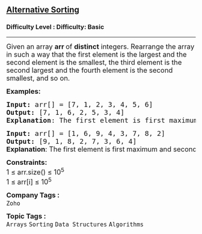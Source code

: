 <h2><a href="https://www.geeksforgeeks.org/problems/alternative-sorting1311/1">Alternative Sorting</a></h2><h3>Difficulty Level : Difficulty: Basic</h3><hr><div class="problems_problem_content__Xm_eO"><p><span style="font-size: 18px;">Given an array <strong>arr </strong>of&nbsp;<strong>distinct</strong> integers. Rearrange the array in such a way that the first element is the largest and the second element is the smallest, the third element is the second largest and the fourth element is the second smallest, and so on.</span></p>
<p><span style="font-size: 18px;"><strong>Examples:</strong></span></p>
<pre><span style="font-size: 18px;"><strong>Input:</strong> arr[] = [7, 1, 2, 3, 4, 5, 6]
<strong>Output:</strong> [7, 1, 6, 2, 5, 3, 4]
<strong>Explanation</strong>: The first element is first maximum and second element is first minimum and so on.
</span></pre>
<pre><span style="font-size: 18px;"><strong>Input: </strong>arr[] = [1, 6, 9, 4, 3, 7, 8, 2]
<strong>Output:</strong> [9, 1, 8, 2, 7, 3, 6, 4]<br></span><strong style="font-size: 18px; font-family: -apple-system, BlinkMacSystemFont, 'Segoe UI', Roboto, Oxygen, Ubuntu, Cantarell, 'Open Sans', 'Helvetica Neue', sans-serif;">Explanation</strong><span style="font-size: 18px; font-family: -apple-system, BlinkMacSystemFont, 'Segoe UI', Roboto, Oxygen, Ubuntu, Cantarell, 'Open Sans', 'Helvetica Neue', sans-serif;">: The first element is first maximum and second element is first minimum and so on.</span></pre>
<p><span style="font-size: 18px;"><strong>Constraints:</strong><br>1 ≤ arr.size() ≤ 10<sup>5<br></sup>1 ≤ arr[i] ≤ 10<sup>5</sup><sup><br></sup></span></p></div><p><span style=font-size:18px><strong>Company Tags : </strong><br><code>Zoho</code>&nbsp;<br><p><span style=font-size:18px><strong>Topic Tags : </strong><br><code>Arrays</code>&nbsp;<code>Sorting</code>&nbsp;<code>Data Structures</code>&nbsp;<code>Algorithms</code>&nbsp;